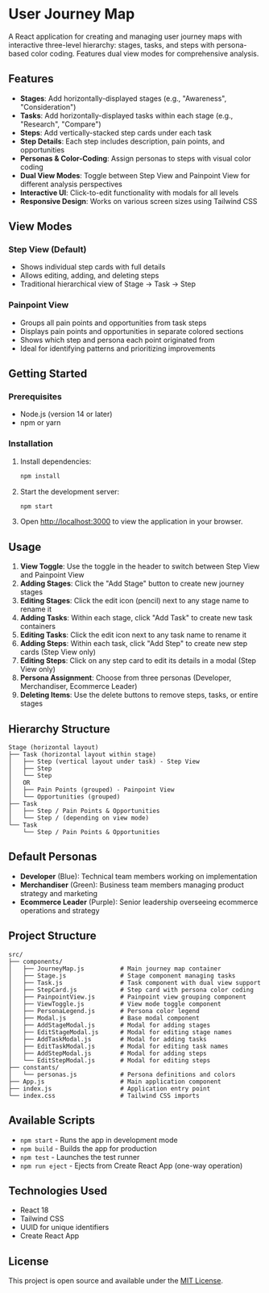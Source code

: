 # User Journey Map

A React application for creating and managing user journey maps with interactive three-level hierarchy: stages, tasks, and steps with persona-based color coding. Features dual view modes for comprehensive analysis.

## Features

- **Stages**: Add horizontally-displayed stages (e.g., "Awareness", "Consideration")
- **Tasks**: Add horizontally-displayed tasks within each stage (e.g., "Research", "Compare")  
- **Steps**: Add vertically-stacked step cards under each task
- **Step Details**: Each step includes description, pain points, and opportunities
- **Personas & Color-Coding**: Assign personas to steps with visual color coding
- **Dual View Modes**: Toggle between Step View and Painpoint View for different analysis perspectives
- **Interactive UI**: Click-to-edit functionality with modals for all levels
- **Responsive Design**: Works on various screen sizes using Tailwind CSS

## View Modes

### Step View (Default)
- Shows individual step cards with full details
- Allows editing, adding, and deleting steps
- Traditional hierarchical view of Stage → Task → Step

### Painpoint View
- Groups all pain points and opportunities from task steps
- Displays pain points and opportunities in separate colored sections
- Shows which step and persona each point originated from
- Ideal for identifying patterns and prioritizing improvements

## Getting Started

### Prerequisites

- Node.js (version 14 or later)
- npm or yarn

### Installation

1. Install dependencies:
   ```bash
   npm install
   ```

2. Start the development server:
   ```bash
   npm start
   ```

3. Open [http://localhost:3000](http://localhost:3000) to view the application in your browser.

## Usage

1. **View Toggle**: Use the toggle in the header to switch between Step View and Painpoint View
2. **Adding Stages**: Click the "Add Stage" button to create new journey stages
3. **Editing Stages**: Click the edit icon (pencil) next to any stage name to rename it
4. **Adding Tasks**: Within each stage, click "Add Task" to create new task containers
5. **Editing Tasks**: Click the edit icon next to any task name to rename it
6. **Adding Steps**: Within each task, click "Add Step" to create new step cards (Step View only)
7. **Editing Steps**: Click on any step card to edit its details in a modal (Step View only)
8. **Persona Assignment**: Choose from three personas (Developer, Merchandiser, Ecommerce Leader)
9. **Deleting Items**: Use the delete buttons to remove steps, tasks, or entire stages

## Hierarchy Structure

```
Stage (horizontal layout)
├── Task (horizontal layout within stage)
│   ├── Step (vertical layout under task) - Step View
│   ├── Step
│   └── Step
│   OR
│   ├── Pain Points (grouped) - Painpoint View
│   └── Opportunities (grouped)
├── Task
│   ├── Step / Pain Points & Opportunities
│   └── Step / (depending on view mode)
└── Task
    └── Step / Pain Points & Opportunities
```

## Default Personas

- **Developer** (Blue): Technical team members working on implementation
- **Merchandiser** (Green): Business team members managing product strategy and marketing
- **Ecommerce Leader** (Purple): Senior leadership overseeing ecommerce operations and strategy

## Project Structure

```
src/
├── components/
│   ├── JourneyMap.js          # Main journey map container
│   ├── Stage.js               # Stage component managing tasks
│   ├── Task.js                # Task component with dual view support
│   ├── StepCard.js            # Step card with persona color coding
│   ├── PainpointView.js       # Painpoint view grouping component
│   ├── ViewToggle.js          # View mode toggle component
│   ├── PersonaLegend.js       # Persona color legend
│   ├── Modal.js               # Base modal component
│   ├── AddStageModal.js       # Modal for adding stages
│   ├── EditStageModal.js      # Modal for editing stage names
│   ├── AddTaskModal.js        # Modal for adding tasks
│   ├── EditTaskModal.js       # Modal for editing task names
│   ├── AddStepModal.js        # Modal for adding steps
│   └── EditStepModal.js       # Modal for editing steps
├── constants/
│   └── personas.js            # Persona definitions and colors
├── App.js                     # Main application component
├── index.js                   # Application entry point
└── index.css                  # Tailwind CSS imports
```

## Available Scripts

- `npm start` - Runs the app in development mode
- `npm build` - Builds the app for production
- `npm test` - Launches the test runner
- `npm run eject` - Ejects from Create React App (one-way operation)

## Technologies Used

- React 18
- Tailwind CSS
- UUID for unique identifiers
- Create React App

## License

This project is open source and available under the [MIT License](LICENSE). 